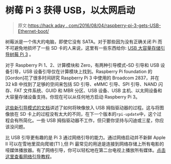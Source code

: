 # 树莓 Pi 3 获得 USB，以太网启动

> 原文:[https://hack aday . com/2016/08/04/raspberry-pi-3-gets-USB-Ethernet-boot/](https://hackaday.com/2016/08/04/raspberry-pi-3-gets-usb-ethernet-boot/)

树莓派是一个伟大的电脑，即使它没有 SATA。对于那些因为没有正确关闭 Pi 而不可避免地损坏了一些 SD 卡的人来说，这里有一些东西给你: [USB 大容量存储引导树莓 Pi 3](https://www.raspberrypi.org/blog/pi-3-booting-part-i-usb-mass-storage-boot/) 。

对于 Raspberry Pi 1、2、计算模块和 Zero，有两种引导模式–SD 引导和 USB 设备引导，USB 设备引导仅在计算模块上找到。Raspberry Pi foundation 的[Gordon]花了很多时间研究 Raspberry Pi 3 中使用的 Broadcom 2837，并在 32 kB 中找到了足够的空间来包括 SD 引导、eMMC 引导、SPI 引导、NAND 闪存、FAT 文件系统、GUID 和 MBR 分区、USB 设备、USB 主机、以太网设备和大容量存储设备支持。你现在可以从任何地方启动 Raspberry Pi 3。

[这些新引导模式的文档](https://www.raspberrypi.org/documentation/hardware/raspberrypi/bootmodes/)讲述了如何将映像放入 USB 拇指驱动器的过程。这与将图像放在 SD 卡上的过程没有太大的不同，在下一个版本的`rpi-update`中，这个过程会有所简化。一些 USB 拇指驱动器不工作，但只要你坚持与闪迪或三星，你应该没问题。

比 USB 引导更有趣的是 Pi 3 通过网络引导的能力。通过网络启动并不新鲜 Apple II 可以在雪地里双向爬坡(T1 ),但 Pi 最常见的用途是连接到网络存储上所有电影的哑媒体播放器。有了网络引导，你可以轻松地在第二台电视上播放所有媒体。[点击这里查看网络引导教程](https://www.raspberrypi.org/documentation/hardware/raspberrypi/bootmodes/net_tutorial.md)。